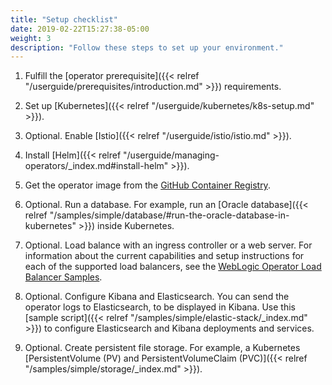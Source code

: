 ```yaml
---
title: "Setup checklist"
date: 2019-02-22T15:27:38-05:00
weight: 3
description: "Follow these steps to set up your environment."
---
```





1. Fulfill the [operator prerequisite]({{< relref "/userguide/prerequisites/introduction.md" >}}) requirements.

1. Set up [Kubernetes]({{< relref "/userguide/kubernetes/k8s-setup.md" >}}).

1. Optional. Enable [Istio]({{< relref "/userguide/istio/istio.md" >}}).

1. Install [Helm]({{< relref "/userguide/managing-operators/_index.md#install-helm" >}}).

1. Get the operator image from the [GitHub Container Registry](https://github.com/orgs/oracle/packages/container/package/weblogic-kubernetes-operator).

1. Optional. Run a database. For example, run an [Oracle database]({{< relref "/samples/simple/database/#run-the-oracle-database-in-kubernetes" >}}) inside Kubernetes.

1. Optional. Load balance with an ingress controller or a web server. For information about the current capabilities and setup instructions for each of the supported load balancers, see the [WebLogic Operator Load Balancer Samples](https://github.com/oracle/weblogic-kubernetes-operator/blob/main/kubernetes/samples/charts/README.md).

1. Optional. Configure Kibana and Elasticsearch. You can send the operator logs to Elasticsearch, to be displayed in Kibana. Use
this [sample script]({{< relref "/samples/simple/elastic-stack/_index.md" >}}) to configure Elasticsearch and Kibana deployments and services.

1. Optional. Create persistent file storage. For example, a Kubernetes [PersistentVolume (PV) and PersistentVolumeClaim (PVC)]({{< relref "/samples/simple/storage/_index.md" >}}).
